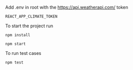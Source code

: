 Add .env in root with the https://api.weatherapi.com/ token

`REACT_APP_CLIMATE_TOKEN`

To start the project run

`npm install`

`npm start`

To run test cases

`npm test`

